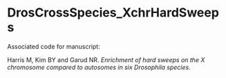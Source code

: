 # DrosCrossSpecies_XchrHardSweeps

Associated code for manuscript:

Harris M, Kim BY and Garud NR. _Enrichment of hard sweeps on the X chromosome compared to autosomes in six Drosophila species._
